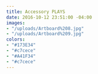 ```yaml
---
title: Accessory PLAYS
date: 2016-10-12 23:51:00 -04:00
images:
- "/uploads/Artboard%208.jpg"
- "/uploads/Artboard%209.jpg"
colors:
- "#173E34"
- "#c7cece"
- "#A41F34"
- "#c7cece"
---
```


